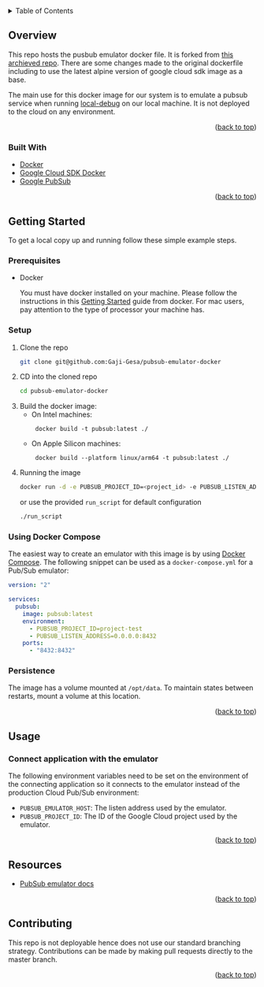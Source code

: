 <div id="top"></div>
<!--
*** Thanks for checking out the Best-README-Template. If you have a suggestion
*** that would make this better, please fork the repo and create a pull request
*** or simply open an issue with the tag "enhancement".
*** Don't forget to give the project a star!
*** Thanks again! Now go create something AMAZING! :D
***
*** Keeping this for attribution -- ayushka
-->

<!-- TABLE OF CONTENTS -->
<details>
  <summary>Table of Contents</summary>
  <ol>
    <li>
      <a href="#Overview">Overview</a>
      <ul>
        <li><a href="#built-with">Built With</a></li>
      </ul>
    </li>
    <li>
      <a href="#getting-started">Getting Started</a>
      <ul>
        <li><a href="#prerequisites">Prerequisites</a></li>
        <li><a href="#setup">Setup</a></li>
      </ul>
    </li>
    <li>
      <a href="#usage">Usage</a>
    </li>
    <li><a href="#resources">Resources</a></li>
    <li><a href="#contributing">Contributing</a></li>
  </ol>
</details>

<!-- ABOUT THE PROJECT -->

## Overview

This repo hosts the pusbub emulator docker file. It is forked from [this archieved repo](https://github.com/SingularitiesCR/pubsub-emulator-docker). There are some changes made to the original dockerfile including to use the latest alpine version of google cloud sdk image as a base.

The main use for this docker image for our system is to emulate a pubsub service when running [local-debug](https://github.com/Gaji-Gesa/local-debug) on our local machine. It is not deployed to the cloud on any environment.

<p align="right">(<a href="#top">back to top</a>)</p>

### Built With

- [Docker](https://www.docker.com)
- [Google Cloud SDK Docker](https://hub.docker.com/r/google/cloud-sdk/)
- [Google PubSub](https://cloud.google.com/pubsub)

<p align="right">(<a href="#top">back to top</a>)</p>

<!-- GETTING STARTED -->

## Getting Started

To get a local copy up and running follow these simple example steps.

### Prerequisites

- Docker

  You must have docker installed on your machine. Please follow the instructions in this [Getting Started](https://docs.docker.com/get-started/) guide from docker. For mac users, pay attention to the type of processor your machine has.

### Setup

1. Clone the repo
   ```sh
   git clone git@github.com:Gaji-Gesa/pubsub-emulator-docker
   ```
2. CD into the cloned repo
   ```sh
   cd pubsub-emulator-docker
   ```
3. Build the docker image:
    - On Intel machines:
      ```shell
       docker build -t pubsub:latest ./
      ```
    - On Apple Silicon machines:
      ```shell
       docker build --platform linux/arm64 -t pubsub:latest ./
      ```
4. Running the image
   ```sh
   docker run -d -e PUBSUB_PROJECT_ID=<project_id> -e PUBSUB_LISTEN_ADDRESS=<HOST:PORT> -p <SOURCE_PORT:TARGET_PORT> pubsub:latest
   ```
   or use the provided `run_script` for default configuration
   ```sh
   ./run_script
   ```

### Using Docker Compose

The easiest way to create an emulator with this image is by using [Docker Compose](https://docs.docker.com/compose). The following snippet can be used as a `docker-compose.yml` for a Pub/Sub emulator:

```YAML
version: "2"

services:
  pubsub:
    image: pubsub:latest
    environment:
      - PUBSUB_PROJECT_ID=project-test
      - PUBSUB_LISTEN_ADDRESS=0.0.0.0:8432
    ports:
      - "8432:8432"
```
### Persistence

The image has a volume mounted at `/opt/data`. To maintain states between restarts, mount a volume at this location.

<p align="right">(<a href="#top">back to top</a>)</p>

## Usage
### Connect application with the emulator

The following environment variables need to be set on the environment of the connecting application so it connects to the emulator instead of the production Cloud Pub/Sub environment:

- `PUBSUB_EMULATOR_HOST`: The listen address used by the emulator.
- `PUBSUB_PROJECT_ID`: The ID of the Google Cloud project used by the emulator.

<p align="right">(<a href="#top">back to top</a>)</p>

## Resources

- [PubSub emulator docs](https://cloud.google.com/pubsub/docs/emulator)

<p align="right">(<a href="#top">back to top</a>)</p>

<!-- CONTRIBUTING -->

## Contributing

This repo is not deployable hence does not use our standard branching strategy. Contributions can be made by making pull requests directly to the master branch.

<p align="right">(<a href="#top">back to top</a>)</p>
